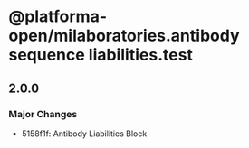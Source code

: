 # @platforma-open/milaboratories.antibody sequence liabilities.test

## 2.0.0

### Major Changes

- 5158f1f: Antibody Liabilities Block
